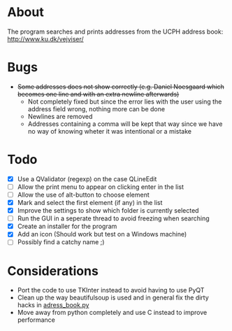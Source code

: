 # About
The program searches and prints addresses from the UCPH address book: http://www.ku.dk/vejviser/

# Bugs
* ~~Some addresses does not show correctly (e.g. Daniel Noesgaard which becomes one line and with an extra newline afterwards)~~
    * Not completely fixed but since the error lies with the user using the address field wrong, nothing more can be done
    * Newlines are removed
    * Addresses containing a comma will be kept that way since we have no way of knowing wheter it was intentional or a mistake

# Todo
* [x] Use a QValidator (regexp) on the case QLineEdit
* [ ] Allow the print menu to appear on clicking enter in the list
* [ ] Allow the use of alt-button to choose element
* [x] Mark and select the first element (if any) in the list
* [x] Improve the settings to show which folder is currently selected
* [ ] Run the GUI in a seperate thread to avoid freezing when searching
* [x] Create an installer for the program
* [x] Add an icon (Should work but test on a Windows machine)
* [ ] Possibly find a catchy name ;)

# Considerations
* Port the code to use TKInter instead to avoid having to use PyQT
* Clean up the way beautifulsoup is used and in general fix the dirty hacks in [adress_book.py](https://github.com/jfrdev/adresseprinter/blob/master/address_book.py)
* Move away from python completely and use C instead to improve performance
